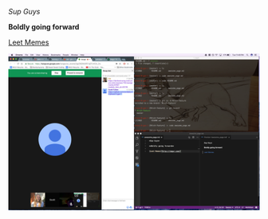 *Sup Guys*

**Boldly going forward**

[Leet Memes](http://imgur.com/)

![Scott and Mitch doing work](Scott-Mitch-GPS.png)